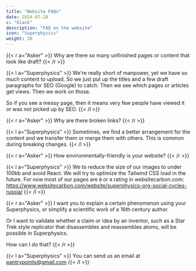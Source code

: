 ```yaml
---
title: "Website FAQs"
date: 2024-07-28
c: "black"
description: "FAQ on the website"
icon: "Superphysics"
weight: 30
---
```



{{< r a="Asker" >}}
Why are there so many unfinished pages or content that look like draft?
{{< /r >}}


{{< l a="Superphysics" >}}
We're really short of manpower, yet we have so much content to upload. So we just put up the titles and a few draft paragraphs for SEO (Google) to catch. Then we see which pages or articles get views. Then we work on those. 

So if you see a messy page, then it means very few people have viewed it or was not picked up by SEO. 
{{< /l >}}



{{< r a="Asker" >}}
Why are there broken links?
{{< /r >}}


{{< l a="Superphysics" >}}
Sometimes, we find a better arrangement for the content and we transfer them or merge them with others. This is common during breaking changes. 
{{< /l >}}


{{< r a="Asker" >}}
How environmentally-friendly is your website?
{{< /r >}}

{{< l a="Superphysics" >}}
We to reduce the size of our images to under 100kb and avoid React. We will try to optimize the Tailwind CSS load in the future. For now most of our pages are `B` or `A` rating in websitecarbon.com: https://www.websitecarbon.com/website/superphysics-org-social-cycles-russia/
{{< /l >}}


{{< r a="Asker" >}}
I want you to explain a certain phenomenon using your Superphysics, or simplify a scientific work of a 16th century author. 

Or I want to validate whether a claim or idea by an inventor, such as a Star Trek style replicator that disassembles and reassembles atoms, will be possible in Superphysics. 

How can I do that?
{{< /r >}}


{{< l a="Superphysics" >}}
You can send us an email at pantrypoints@gmail.com 
{{< /l >}}

